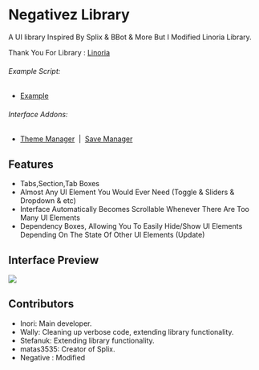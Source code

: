 # Negativez Library
A UI library Inspired By Splix & BBot & More But I Modified Linoria Library.

Thank You For Library : [Linoria]([Example.lua](https://github.com/violin-suzutsuki/LinoriaLib))

###### Example Script: 
* [Example](Example.lua)

###### Interface Addons:
* [Theme Manager](addons/ThemeManager.lua)&nbsp;&nbsp;|&nbsp;&nbsp;[Save Manager](addons/SaveManager.lua) 

## Features
- Tabs,Section,Tab Boxes
- Almost Any UI Element You Would Ever Need (Toggle & Sliders & Dropdown & etc)
- Interface Automatically Becomes Scrollable Whenever There Are Too Many UI Elements
- Dependency Boxes, Allowing You To Easily Hide/Show UI Elements Depending On The State Of Other UI Elements (Update)

## Interface Preview
<img src="https://i.imgur.com/qs0Hqc6.png" />

## Contributors
- Inori: Main developer.
- Wally: Cleaning up verbose code, extending library functionality.
- Stefanuk: Extending library functionality.
- matas3535: Creator of Splix.
- Negative : Modified
